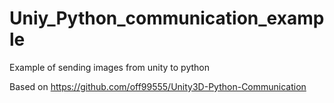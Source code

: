 # Uniy_Python_communication_example
 Example of sending images from unity to python 

Based on https://github.com/off99555/Unity3D-Python-Communication 

